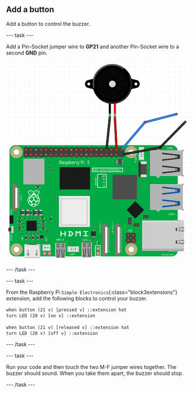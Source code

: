 ## Add a button

Add a button to control the buzzer.

--- task ---

Add a Pin-Socket jumper wire to **GP21** and another Pin-Socket wire to a second **GND** pin.

![Buzzer wired to GP20 and GND and additional jumper wires connected to GP21 and GND.](images/buzzer-and-button.png)

--- /task ---

--- task ---

From the Raspberry Pi `Simple Electronics`{:class="block3extensions"} extension, add the following blocks to control your buzzer.

```blocks3
when button (21 v) [pressed v] ::extension hat
turn LED (20 v) [on v] ::extension

when button (21 v) [released v] ::extension hat
turn LED (20 v) [off v] ::extension
```

--- /task ---

--- task ---

Run your code and then touch the two M-F jumper wires together. The buzzer should sound. When you take them apart, the buzzer should stop.

--- /task ---
